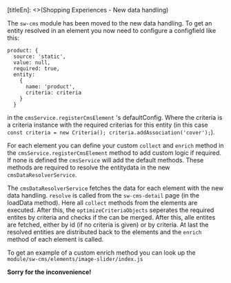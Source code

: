 [titleEn]: <>(Shopping Experiences - New data handling)

The `sw-cms` module has been moved to the new data handling. To get an entity resolved in an element you now need to configure a configfield like this: 
```
product: {
  source: 'static',
  value: null,
  required: true,
  entity: 
    { 
      name: 'product',
      criteria: criteria
    }
  }
```

in the `cmsService.registerCmsElement` 's defaultConfig. Where the criteria is a criteria instance with the required criterias for this entity (in this case `const criteria = new Criteria(); criteria.addAssociation('cover');`).

For each element you can define your custom `collect` and `enrich` method in the `cmsService.registerCmsElement` method to add custom logic if required. If none is defined the `cmsService` will add the default methods. These methods are required to resolve the entitydata in the new `cmsDataResolverService`.

The `cmsDataResolverService` fetches the data for each element with the new data handling. `resolve` is called from the `sw-cms-detail` page (in the loadData method). Here all `collect` methods from the elements are executed.  After this, the `optimizeCriteriaObjects` seperates the required entites by criteria and checks if the can be merged. After this, alle entites are fetched, either by id (if no criteria is given) or by criteria. At last the resolved entities are distributed back to the elements and the `enrich` method of each element is called.


To get an example of a custom enrich method you can look up the `module/sw-cms/elements/image-slider/index.js` 

**Sorry for the inconvenience!**
